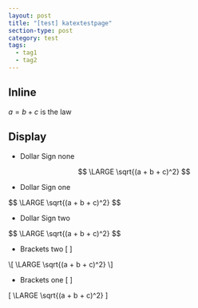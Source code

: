 ```yaml
---
layout: post
title: "[test] katextestpage"
section-type: post
category: test
tags:
  - tag1
  - tag2
---
```


## Inline

$a = b + c$ is the law

## Display

- Dollar Sign none

$$
\LARGE \sqrt{(a + b + c)^2}
$$

- Dollar Sign one

\$$
\LARGE \sqrt{(a + b + c)^2}
$$

- Dollar Sign two

\$\$
\LARGE \sqrt{(a + b + c)^2}
$$

- Brackets two [ ]

\\[
  \LARGE \sqrt{(a + b + c)^2}
\\]

- Brackets one [ ]

\[
  \LARGE \sqrt{(a + b + c)^2}
\]